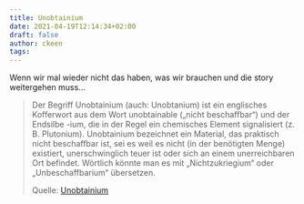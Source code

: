 ```yaml
---
title: Unobtainium
date: 2021-04-19T12:14:34+02:00
draft: false
author: ckeen
tags: 
---
```


Wenn wir mal wieder nicht das haben, was wir brauchen und die story weitergehen muss...

> Der Begriff Unobtainium (auch: Unobtanium) ist ein englisches Kofferwort aus
> dem Wort unobtainable („nicht beschaffbar“) und der Endsilbe -ium, die in der
> Regel ein chemisches Element signalisiert (z. B. Plutonium). Unobtainium
> bezeichnet ein Material, das praktisch nicht beschaffbar ist, sei es weil es
> nicht (in der benötigten Menge) existiert, unerschwinglich teuer ist oder sich
> an einem unerreichbaren Ort befindet. Wörtlich könnte man es mit
> „Nichtzukriegium“ oder „Unbeschaffbarium“ übersetzen.
>
> Quelle: [Unobtainium](https://de.wikipedia.org/wiki/Unobtainium)
